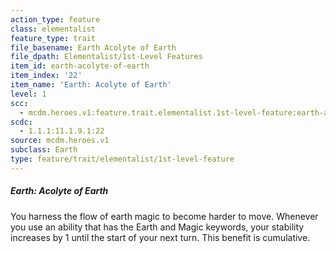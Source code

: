 ```yaml
---
action_type: feature
class: elementalist
feature_type: trait
file_basename: Earth Acolyte of Earth
file_dpath: Elementalist/1st-Level Features
item_id: earth-acolyte-of-earth
item_index: '22'
item_name: 'Earth: Acolyte of Earth'
level: 1
scc:
  - mcdm.heroes.v1:feature.trait.elementalist.1st-level-feature:earth-acolyte-of-earth
scdc:
  - 1.1.1:11.1.9.1:22
source: mcdm.heroes.v1
subclass: Earth
type: feature/trait/elementalist/1st-level-feature
---
```


##### Earth: Acolyte of Earth

You harness the flow of earth magic to become harder to move. Whenever you use an ability that has the Earth and Magic keywords, your stability increases by 1 until the start of your next turn. This benefit is cumulative.
